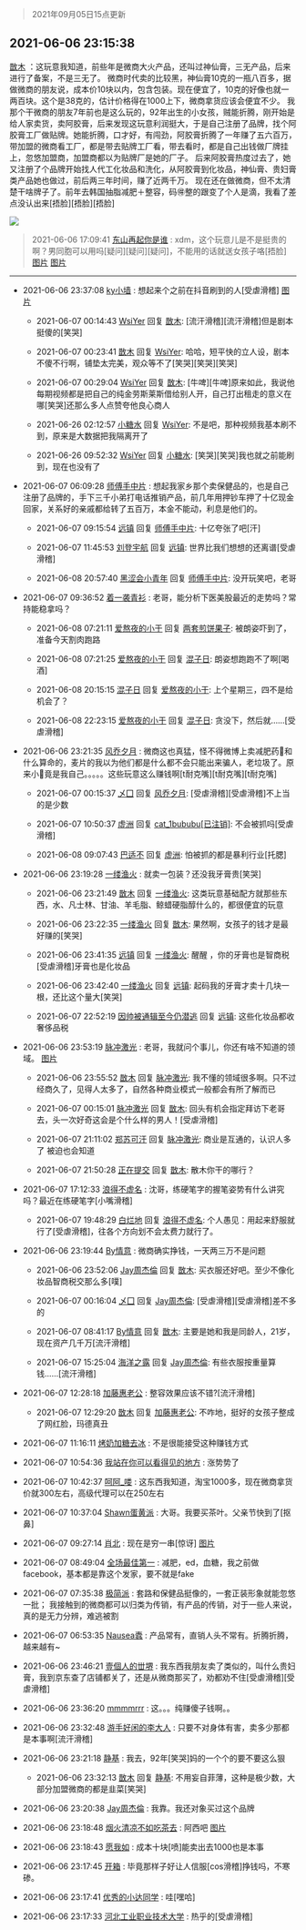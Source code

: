 > 2021年09月05日15点更新
<link rel="stylesheet" href="https://cdn.jsdelivr.net/gh/taotie6/sampleJSON@main/css/photo_show.css">


 ## 2021-06-06 23:15:38 

 [㪚木](https://www.coolapk.com/feed/27535401?shareKey=ZTI3OWZjYjRlNThjNjEzMTc4MTI~) ：这玩意我知道，前些年是微商大火产品，还叫过神仙膏，三无产品，后来进行了备案，不是三无了。
微商时代卖的比较黑，神仙膏10克的一瓶八百多，据做微商的朋友说，成本价10块以内，包含包装。现在便宜了，10克的好像也就一两百块。这个是38克的，估计价格得在1000上下<!--break-->，微商拿货应该会便宜不少。
我那个干微商的朋友7年前也是这么玩的，92年出生的小女孩，贼能折腾，刚开始是给人家卖货，卖阿胶膏，后来发现这玩意利润挺大，于是自己注册了品牌，找个阿胶膏工厂做贴牌。她能折腾，口才好，有闯劲，阿胶膏折腾了一年赚了五六百万，带加盟的微商看工厂，都是带去贴牌工厂看，带去看时，都是自己出钱做厂牌挂上，忽悠加盟商，加盟商都以为贴牌厂是她的厂子。
后来阿胶膏热度过去了，她又注册了个品牌开始找人代工化妆品和洗化，从阿胶膏到化妆品，神仙膏、贵妇膏类产品她也做过，前后两三年时间，赚了近两千万。
现在还在做微商，但不太清楚干啥牌子了。前年去韩国抽脂减肥＋整容，码🉐整的跟变了个人是滴，我看了差点没认出来[捂脸][捂脸][捂脸] 

<div class="album">
<img class="img-item" src="http://image.coolapk.com/feed/2019/0507/23/1081091_4586_1095@230x167.gif" />
</div>

> 2021-06-06 17:09:41 
> [东山再起你是谁](https://www.coolapk.com/feed/27526116?shareKey=MTllNWY2YTJlYzA4NjEzMTc4MTI~) : xdm，这个玩意儿是不是挺贵的啊？男同胞可以用吗[疑问][疑问][疑问]，不能用的话就送女孩子咯[捂脸] 
[图片](http://image.coolapk.com/feed/2021/0606/17/4396794_ace61114_0572_7255@2161x3837.jpeg)
[图片](http://image.coolapk.com/feed/2021/0606/17/4396794_3bc79fbe_0572_7257@2161x3837.jpeg)

 ------- 

- 2021-06-06 23:37:08 [ky小墙](uid=3459799) : 想起来个之前在抖音刷到的人[受虐滑稽] [图片](http://image.coolapk.com/feed/2021/0606/23/3459799_56d808ac_3825_8206@1080x2408.jpeg)

    - 2021-06-07 00:14:43 [WsiYer](uid=3832235) 回复 [㪚木](uid=1081091): [流汗滑稽][流汗滑稽]但是剧本挺傻的[笑哭] 

    - 2021-06-07 00:23:41 [㪚木](uid=1081091) 回复 [WsiYer](uid=3832235): 哈哈，短平快的立人设，剧本不傻不行啊，铺垫太完美，观众等不了[笑哭][笑哭][笑哭] 

    - 2021-06-07 00:29:04 [WsiYer](uid=3832235) 回复 [㪚木](uid=1081091): [牛啤][牛啤]原来如此，我说他每期视频都是把自己的纯金劳斯莱斯借给别人开，自己打出租走的意义在哪[笑哭]还那么多人点赞夸他良心商人 

    - 2021-06-26 02:12:57 [小糖水](uid=2086093) 回复 [WsiYer](uid=3832235): 不是吧，那种视频我基本刷不到，原来是大数据把我隔离开了 

    - 2021-06-26 09:52:32 [WsiYer](uid=3832235) 回复 [小糖水](uid=2086093): [笑哭][笑哭]我也就之前能刷到，现在也没有了 

- 2021-06-07 06:09:28 [师傅手中片](uid=1467971) : 想起我家乡那个卖保健品的，也是自己注册了品牌的，手下三千小弟打电话推销产品，前几年用押钞车押了十亿现金回家，关系好的亲戚都给转了五百万，本金不能动，利息是他们的。 

    - 2021-06-07 09:15:54 [远镇](uid=1471248) 回复 [师傅手中片](uid=1467971): 十亿夸张了吧[汗] 

    - 2021-06-07 11:45:53 [刘登宇航](uid=571170) 回复 [远镇](uid=1471248): 世界比我们想想的还离谱[受虐滑稽] 

    - 2021-06-08 20:57:40 [黑涩会小青年](uid=941842) 回复 [师傅手中片](uid=1467971): 没开玩笑吧，老哥 

- 2021-06-07 09:36:52 [着一袭青衫](uid=1552351) : 老哥，能分析下医美股最近的走势吗？常持能稳拿吗？ 

    - 2021-06-08 07:21:11 [爱熬夜的小于](uid=1608512) 回复 [两套煎饼果子](uid=810336): 被朗姿吓到了，准备今天割肉跑路 

    - 2021-06-08 07:21:25 [爱熬夜的小于](uid=1608512) 回复 [混子日](uid=1878276): 朗姿想跑跑不了啊[喝酒] 

    - 2021-06-08 20:15:15 [混子日](uid=1878276) 回复 [爱熬夜的小于](uid=1608512): 上个星期三，四不是给机会了？ 

    - 2021-06-08 22:23:15 [爱熬夜的小于](uid=1608512) 回复 [混子日](uid=1878276): 贪没下，然后就……[受虐滑稽] 

- 2021-06-06 23:21:35 [风乔夕月](uid=2725527) : 微商这也真猛，怪不得微博上卖减肥药💊和什么算命的，麦片的我以为他们都是什么都不会只能出来骗人，老垃圾了。原来小🤡竟是我自己。。。。。这些玩意这么赚钱啊[t耐克嘴][t耐克嘴][t耐克嘴] 

    - 2021-06-07 00:15:37 [乄囗](uid=759206) 回复 [风乔夕月](uid=2725527): [受虐滑稽][受虐滑稽]不上当的是少数 

    - 2021-06-07 10:50:37 [虚洲](uid=825485) 回复 [cat_1bububu[已注销]](uid=7722601): 不会被抓吗[受虐滑稽] 

    - 2021-06-08 09:07:43 [巴适不](uid=4181525) 回复 [虚洲](uid=825485): 怕被抓的都是暴利行业[托腮] 

- 2021-06-06 23:19:28 [一缕渔火](uid=828554) : 就卖一包装？还没我牙膏贵[笑哭] 

    - 2021-06-06 23:21:49 [㪚木](uid=1081091) 回复 [一缕渔火](uid=828554): 这类玩意基础配方就那些东西，水、凡士林、甘油、羊毛脂、鲸蜡硬脂醇什么的，都很便宜的玩意 

    - 2021-06-06 23:22:35 [一缕渔火](uid=828554) 回复 [㪚木](uid=1081091): 果然啊，女孩子的钱才是最好赚的[笑哭] 

    - 2021-06-06 23:41:35 [远镇](uid=1471248) 回复 [一缕渔火](uid=828554): 醒醒 ，你的牙膏也是智商税[受虐滑稽]牙膏也是化妆品 

    - 2021-06-06 23:42:40 [一缕渔火](uid=828554) 回复 [远镇](uid=1471248): 起码我的牙膏才卖十几块一根，还比这个量大[笑哭] 

    - 2021-06-07 22:52:19 [因帅被通辑至今仍潜逃](uid=832365) 回复 [远镇](uid=1471248): 这些化妆品都收奢侈品税 

- 2021-06-06 23:53:19 [脉冲激光](uid=1825566) : 老哥，我就问个事儿，你还有啥不知道的领域。 [图片](http://image.coolapk.com/feed/2021/0606/23/1825566_4798_24@369x271.gif)

    - 2021-06-06 23:55:52 [㪚木](uid=1081091) 回复 [脉冲激光](uid=1825566): 我不懂的领域很多啊。只不过经商久了，见得人太多了，自然各种商业模式一般都会有所了解而已 

    - 2021-06-07 00:15:01 [脉冲激光](uid=1825566) 回复 [㪚木](uid=1081091): 回头有机会指定拜访下老哥去，头一次好奇这会是个什么样的男人！[受虐滑稽] 

    - 2021-06-07 21:11:02 [郑苏可汗](uid=678781) 回复 [脉冲激光](uid=1825566): 商业是互通的，认识人多了 被迫也会知道 

    - 2021-06-07 21:50:28 [正在提交](uid=2290772) 回复 [㪚木](uid=1081091): 散木你干的哪行？ 

- 2021-06-07 17:12:33 [浪得不虚名](uid=3298875) : 沈哥，练硬笔字的握笔姿势有什么讲究吗？最近在练硬笔字[小嘴滑稽] 

    - 2021-06-07 19:48:29 [白烂地](uid=2557325) 回复 [浪得不虚名](uid=3298875): 个人愚见：用起来舒服就行了[受虐滑稽]，往各个方向划不会太费力就行了。 

- 2021-06-06 23:19:44 [By情意](uid=2227064) : 微商确实挣钱，一天两三万不是问题 

    - 2021-06-06 23:52:06 [Jay周杰倫](uid=1010273) 回复 [㪚木](uid=1081091): 买衣服还好吧。至少不像化妆品智商税交那么多[噗] 

    - 2021-06-07 00:16:04 [乄囗](uid=759206) 回复 [Jay周杰倫](uid=1010273): [受虐滑稽][受虐滑稽]差不多的 

    - 2021-06-07 08:41:17 [By情意](uid=2227064) 回复 [㪚木](uid=1081091): 主要是她和我是同龄人，21岁，现在资产几千万[流汗滑稽] 

    - 2021-06-07 15:25:04 [海洋之露](uid=1111949) 回复 [Jay周杰倫](uid=1010273): 有些衣服按重量算钱……[流汗滑稽] 

- 2021-06-07 12:28:18 [加藤惠老公](uid=1266680) : 整容效果应该不错?[流汗滑稽] 

    - 2021-06-07 12:29:20 [㪚木](uid=1081091) 回复 [加藤惠老公](uid=1266680): 不咋地，挺好的女孩子整成了网红脸，玛德真丑 

- 2021-06-07 11:16:11 [烤奶加糖去冰](uid=739362) : 不是很能接受这种赚钱方式 

- 2021-06-07 10:54:36 [我站在你可以看得见的地方](uid=1262232) : 涨势势了 

- 2021-06-07 10:42:37 [呵阿_喽](uid=2205164) : 这东西我知道，淘宝1000多，现在微商拿货价就300左右，高级代理可以在250左右 

- 2021-06-07 10:37:04 [Shawn蛋黄派](uid=2642278) : 大哥。我要买茶叶。父亲节快到了[抠鼻] 

- 2021-06-07 09:27:14 [肖北](uid=1156293) : 现在是穷一串[惊讶] [图片](http://image.coolapk.com/feed/2021/0607/09/1156293_fada4598_9232_5685@1080x2340.jpeg)

- 2021-06-07 08:49:04 [全场最佳第一](uid=4858822) : 减肥，ed，血糖，我之前做facebook，基本都是靠这个发家，要不就是fake 

- 2021-06-07 07:35:38 [极简派](uid=2476378) : 套路和保健品挺像的，一套正装形象就能忽悠一批；
我接触到的微商都可以归类为传销，有产品的传销，对于一些人来说，真的是无力分辨，难逃被割 

- 2021-06-07 06:53:35 [Nausea蠹](uid=669027) : 产品常有，直销人头不常有。折腾折腾，越来越有~ 

- 2021-06-06 23:46:21 [壹個人的丗堺](uid=1461483) : 我东西我朋友卖了类似的，叫什么贵妇膏，我到京东查了店铺都关了，还是从微商那买了，劝都劝不住[受虐滑稽][受虐滑稽] 

- 2021-06-06 23:36:20 [mmmmrrr](uid=3384805) : 这。。。纯赚傻子钱啊。。 

- 2021-06-06 23:32:48 [游手好闲的李大人](uid=1704844) : 只要不对身体有害，卖多少那都是本事啊[流汗滑稽] 

- 2021-06-06 23:21:18 [静基](uid=1353091) : 我去，92年[笑哭]妈的一个个的要不要这么狠 

    - 2021-06-06 23:32:13 [㪚木](uid=1081091) 回复 [静基](uid=1353091): 不用妄自菲薄，这种是极少数，大部分加盟微商的都是韭菜[笑哭] 

- 2021-06-06 23:20:38 [Jay周杰倫](uid=1010273) : 我靠。我还对象买过这个品牌 

- 2021-06-06 23:18:48 [烟火清凉不如吃茶去](uid=4279524) : 阿西吧 [图片](http://image.coolapk.com/feed/2021/0529/12/456668_333c77cb_2684_8193@540x532.gif)

- 2021-06-06 23:18:43 [愿我如](uid=3364757) : 成本十块[喷]能卖出去1000也是本事 

- 2021-06-06 23:17:45 [开箱](uid=1593034) : 毕竟那样子好让人信服[cos滑稽]挣钱吗，不寒碜。 

- 2021-06-06 23:17:41 [优秀的小达同学](uid=3114536) : 哇[嘿哈] 

- 2021-06-06 23:17:33 [河北工业职业技术大学](uid=3415552) : 热乎的[受虐滑稽] 

